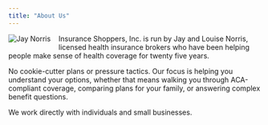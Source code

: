 ```yaml
---
title: "About Us"
---
```


<img src="/images/jay.jpg" alt="Jay Norris" style="float: left; max-width: 200px; margin-right: 1rem; margin-bottom: 1rem;">

Insurance Shoppers, Inc. is run by Jay and Louise Norris, licensed health insurance brokers who have been helping people make sense of health coverage for twenty five years.

No cookie-cutter plans or pressure tactics. Our focus is helping you understand your options, whether that means walking you through ACA-compliant coverage, comparing plans for your family, or answering complex benefit questions.

We work directly with individuals and small businesses.

<div style="clear: both;"></div>
